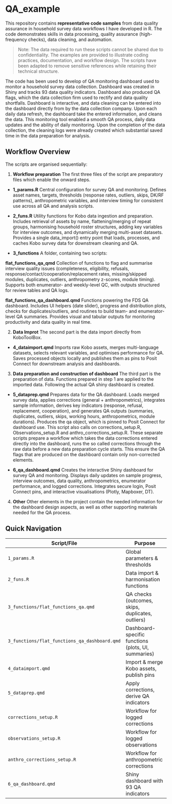 # QA_example
This repository contains **representative code samples** from data quality assurance in household survey data workflows I have developed in R. The code demonstrates skills in data processing, quality assurance (high-frequency checks), data cleaning, and automation.  
> Note: The data required to run these scripts cannot be shared due to confidentiality. The examples are provided to illustrate coding practices, documentation, and workflow design. The scripts have been adapted to remove sensitive references while retaining their technical structure.

The code has been used to develop of QA monitoring dashboard used to monitor a household survey data collection. Dashboard was created in Shiny and tracks 93 data quality indicators. 
Dashboard also produced QA flags, which the data collection firm used to rectify and data quality shortfalls. Dashboard is interactive, and data cleaning can be entered into the dashboard directly from by the data collection company. Upon each daily data refresh, the dashboard take the 
entered information, and cleans the data. This monitoring tool enabled a smooth QA process, daily data updates and the ability of daily monitoring. Upon the completion of the data collection, the cleaning logs were already created which 
substantial saved time in the data preparation for analysis. 

## Workflow Overview

The scripts are organised sequentially:

1. **Workflow preparation**
The first three files of the script are preparatory files which enable the onward steps. 

- **1_params.R**
Central configuration for survey QA and monitoring. Defines asset names, targets, thresholds (response rates, outliers, skips, DK/RF patterns), anthropometric variables, and interview timing for consistent use across all QA and analysis scripts.

- **2_funs.R**
Utility functions for Kobo data ingestion and preparation. Includes retrieval of assets by name, flattening/merging of repeat groups, harmonising household roster structures, adding key variables for interview outcomes, and dynamically merging multi-asset datasets. Provides a single data_import() entry point that loads, processes, and caches Kobo survey data for downstream cleaning and QA.

- **3_functions**
A folder, containing two scripts:

**flat_functions_qa_qmd**
Collection of functions to flag and summarise interview quality issues (completeness, eligibility, refusals, response/contact/cooperation/replacement rates, missing/skipped modules, duplicates, outliers, anthropometry z-scores, module timing). Supports both enumerator- and weekly-level QC, with outputs structured for review tables and QA logs.

**flat_functions_qa_dashboard.qmd**
Functions powering the FDS QA dashboard. Includes UI helpers (date slider), progress and distribution plots, checks for duplicates/outliers, and routines to build team- and enumerator-level QA summaries. Provides visual and tabular outputs for monitoring productivity and data quality in real time.

2. **Data Improt**
The second part is the data import directly from KoboToolBox. 
- **4_dataimport.qmd**
Imports raw Kobo assets, merges multi-language datasets, selects relevant variables, and optimises performance for QA. Saves processed objects locally and publishes them as pins to Posit Connect for downstream analysis and dashboards.

3. **Data preparation and construction of dashboard**
The third part is the preparation of data. Functions prepared in step 1 are applied to the imported data. Following the actual QA shiny dashboard is created. 

- **5_dataprep.qmd**
Prepares data for the QA dashboard. Loads merged survey data, applies corrections (general + anthropometrics), integrates sample information, derives key indicators (response, refusal, replacement, cooperation), and generates QA outputs (summaries, duplicates, outliers, skips, working hours, anthropometrics, module durations). Produces the qa object, which is pinned to Posit Connect for dashboard use.
This script also calls on corrections_setup.R, Observations_setup.R and anthro_corrections_setup.R. These separate scripts prepare a workflow which takes the data corrections 
entered directly into the dashboard, runs the so called corrections through the raw data before a new data preparation cycle starts. This ensure the QA flags that are produced on the dashboard
contain only non-corrected elements. 

- **6_qa_dashboard.qmd**
Creates the interactive Shiny dashboard for survey QA and monitoring. Displays daily updates on sample progress, interview outcomes, data quality, anthropometrics, enumerator performance, and logged corrections. Integrates secure login, Posit Connect pins, and interactive visualisations (Plotly, Mapboxer, DT).

4. **Other**
Other elements in the project contain the needed information for the dashboard design aspects, as well as other supporting materials needed for the QA process. 

## Quick Navigation  

| Script/File                     | Purpose                                    |
|---------------------------------|--------------------------------------------|
| `1_params.R`                    | Global parameters & thresholds             |
| `2_funs.R`                      | Data import & harmonisation functions      |
| `3_functions/flat_functions_qa.qmd`         | QA checks (outcomes, skips, duplicates, outliers) |
| `3_functions/flat_functions_qa_dashboard.qmd` | Dashboard-specific functions (plots, UI, summaries) |
| `4_dataimport.qmd`              | Import & merge Kobo assets, publish pins   |
| `5_dataprep.qmd`                | Apply corrections, derive QA indicators    |
| `corrections_setup.R`           | Workflow for logged corrections            |
| `observations_setup.R`          | Workflow for logged observations           |
| `anthro_corrections_setup.R`    | Workflow for anthropometric corrections    |
| `6_qa_dashboard.qmd`            | Shiny dashboard with 93 QA indicators      |
